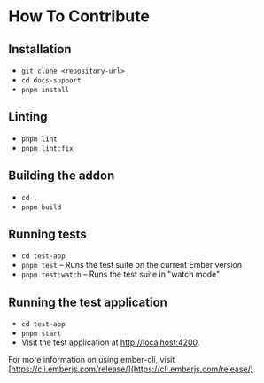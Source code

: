 # How To Contribute

## Installation

- `git clone <repository-url>`
- `cd docs-support`
- `pnpm install`

## Linting

- `pnpm lint`
- `pnpm lint:fix`

## Building the addon

- `cd .`
- `pnpm build`

## Running tests

- `cd test-app`
- `pnpm test` – Runs the test suite on the current Ember version
- `pnpm test:watch` – Runs the test suite in "watch mode"

## Running the test application

- `cd test-app`
- `pnpm start`
- Visit the test application at [http://localhost:4200](http://localhost:4200).

For more information on using ember-cli, visit [https://cli.emberjs.com/release/](https://cli.emberjs.com/release/).
